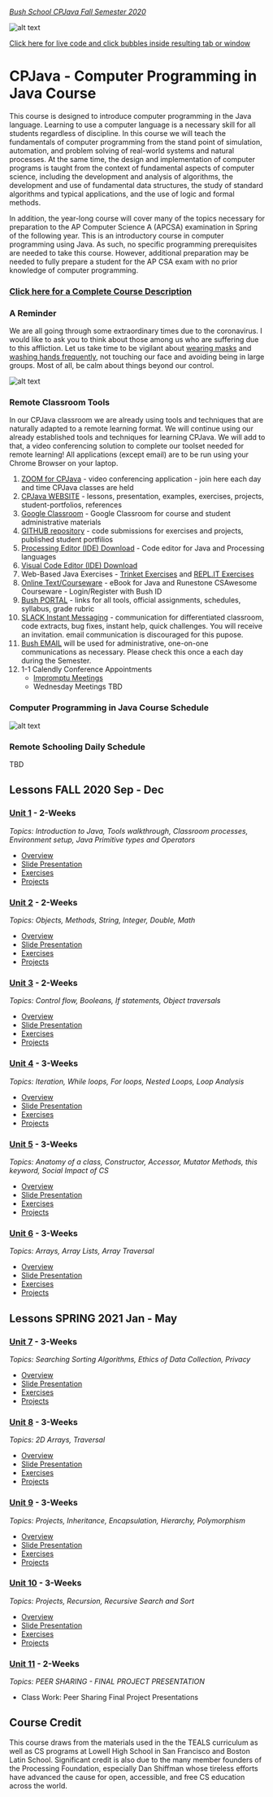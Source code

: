 [_Bush School CPJava Fall Semester 2020_](https://chandrunarayan.github.io/cpjava/)

![alt text][bouncyballs]

<a href="https://chandrunarayan.github.io/sketches/bubbles" target="_blank">Click here for live code and click bubbles inside resulting tab or window</a>

# CPJava - Computer Programming in Java Course

This course is designed to introduce computer programming in the Java language. Learning to use a computer language is a necessary skill for all students regardless of discipline. In this course we will teach the fundamentals of computer programming from the stand point of simulation, automation, and problem solving of real-world systems and natural processes. At the same time, the design and implementation of computer programs is taught from the context of fundamental aspects of computer science, including the development and analysis of algorithms, the development and use of fundamental data structures, the study of standard
algorithms and typical applications, and the use of logic and formal methods. 

In addition, the year-long course will cover many of the topics necessary for preparation to the AP Computer Science A (APCSA) examination in Spring of the following year. This is an introductory course in computer programming using Java. As such, no specific programming prerequisites are needed to take this course. However, additional preparation may be needed to fully prepare a student for the AP CSA exam with no prior knowledge of computer programming.

### [Click here for a Complete Course Description](docs/CP_Java_Syllabus.pdf)

### A Reminder
We are all going through some extraordinary times due to the coronavirus.  I would like to ask you to think about those among us who are suffering due to this affliction. Let us take time to be vigilant about [wearing masks](https://www.cdc.gov/coronavirus/2019-ncov/prevent-getting-sick/cloth-face-cover-guidance.html) and [washing hands frequently](https://www.cdc.gov/handwashing/when-how-handwashing.html), not touching our face and avoiding being in large groups. Most of all, be calm about things beyond our control.

![alt text][washhands]


### Remote Classroom Tools

In our CPJava classroom we are already using tools and techniques that are naturally adapted to a remote learning format. We will continue using our already established tools and techniques for learning CPJava.  We will add to that, a video conferencing solution  to complete our toolset needed for remote learning! All applications (except email) are to be run using your Chrome Browser on your laptop. 

1. [ZOOM for CPJava](https://zoom.us/j/5176316708) - video conferencing application - join here each day and time CPJava classes are held
1. [CPJava WEBSITE](https://chandrunarayan.github.io/cpjava/) - lessons, presentation, examples, exercises, projects, student-portfolios, references
1. [Google Classroom](https://classroom.google.com/c/MTI2MDgzMTM2MDgw) - Google Classroom for course and student administrative materials
1. [GITHUB repository](https://github.com/) - code submissions for exercises and projects, published student portfilios
1. [Processing Editor (IDE) Download](https://processing.org) - Code editor for Java and Processing languages
1. [Visual Code Editor (IDE) Download](https://code.visualstudio.com/download)
1. Web-Based Java Exercises - [Trinket Exercises](https://trinket.io/library/folder/cpjava) and [REPL.IT Exercises](https://repl.it)
1. [Online Text/Courseware](https://runestone.academy/runestone/books/published/csawesome/index.html) - eBook for Java and Runestone CSAwesome Courseware - Login/Register with Bush ID
1. [Bush PORTAL](https://bush.myschoolapp.com/app/faculty#academicclass/110863870/0/bulletinboard) - links for all tools, official assignments, schedules, syllabus, grade rubric
1. [SLACK Instant Messaging](https://app.slack.com/client/TTS9Y46VC) - communication for differentiated classroom, code extracts, bug fixes, instant help, quick challenges. You will receive an invitation. email communication is discouraged for this pupose.
1. [Bush EMAIL](mailto:chandru.narayan@bush.edu) will be used for administrative, one-on-one communications as necessary. Please check this once a each day during the Semester. 
1. 1-1 Calendly Conference Appointments 
    * [Impromptu Meetings](https://calendly.com/chandru-narayan/impromptu)
    * Wednesday Meetings TBD


### Computer Programming in Java Course Schedule
![alt text][schedule]

### Remote Schooling Daily Schedule
TBD


## Lessons FALL 2020  Sep - Dec

### [Unit 1](lessons/unit1)  - 2-Weeks

_Topics: Introduction to Java, Tools walkthrough, Classroom processes, Environment setup, Java Primitive types and Operators_

* [Overview](lessons/unit1)
* [Slide Presentation](lessons/unit1/presentations.md)
* [Exercises](lessons/unit1/exercises.md)
* [Projects](lessons/unit1/projects.md)

### [Unit 2](lessons/unit2)  - 2-Weeks

_Topics: Objects, Methods, String, Integer, Double, Math_

* [Overview](lessons/unit2)
* [Slide Presentation]()
* [Exercises]()
* [Projects]()

### [Unit 3](lessons/unit3)  - 2-Weeks

_Topics: Control flow, Booleans, If statements, Object traversals_

* [Overview](lessons/unit3)
* [Slide Presentation]()
* [Exercises]()
* [Projects]()


### [Unit 4](lessons/unit4)  - 3-Weeks

_Topics: Iteration, While loops, For loops, Nested Loops, Loop Analysis_

* [Overview](lessons/unit4)
* [Slide Presentation]()
* [Exercises]()
* [Projects]()

### [Unit 5](lessons/unit5)  - 3-Weeks

_Topics: Anatomy of a class, Constructor, Accessor, Mutator Methods, this keyword, Social Impact of CS_

* [Overview](lessons/unit5)
* [Slide Presentation]()
* [Exercises]()
* [Projects]()

### [Unit 6](lessons/unit6)  - 3-Weeks

_Topics: Arrays, Array Lists, Array Traversal_

* [Overview](lessons/unit6)
* [Slide Presentation]()
* [Exercises]()
* [Projects]()


## Lessons SPRING 2021 Jan - May

### [Unit 7](lessons/unit7) - 3-Weeks

_Topics: Searching Sorting Algorithms, Ethics of Data Collection, Privacy_

* [Overview](lessons/unit7)
* [Slide Presentation]()
* [Exercises]()
* [Projects]()


### [Unit 8](lessons/unit8)  - 3-Weeks

_Topics: 2D Arrays, Traversal_

* [Overview](lessons/unit8)
* [Slide Presentation]()
* [Exercises]()
* [Projects]()


### [Unit 9](lessons/unit9)  - 3-Weeks

_Topics: Projects, Inheritance, Encapsulation, Hierarchy, Polymorphism_

* [Overview](lessons/unit9)
* [Slide Presentation]()
* [Exercises]()
* [Projects]()


### [Unit 10](lessons/unit10) - 3-Weeks

_Topics: Projects, Recursion, Recursive Search and Sort_

* [Overview](lessons/unit10)
* [Slide Presentation]()
* [Exercises]()
* [Projects]()

### [Unit 11](lessons/unit10) - 2-Weeks

_Topics: PEER SHARING - FINAL PROJECT PRESENTATION_

* Class Work: Peer Sharing Final Project Presentations

## Course Credit

This course draws from the materials used in the the TEALS curriculum as well as CS programs at Lowell High School in San Francisco and Boston Latin School. Significant credit is also due to the many member founders of the Processing Foundation, especially Dan Shiffman whose tireless efforts have advanced the cause for open, accessible, and free CS education across the world.

[washhands]: https://www.cdc.gov/handwashing/images/GettyImages-514363103-medium.jpg "Wash Hands"
[congrats]: congrats.png "Congrats"
[juliaset]: julia1.gif "juliaset"
[bouncyballs]: bouncy_balls2.gif "bouncyballs"
[bubbles]: https://chandrunarayan.github.io/sketches/bubbles/ "bubbles"
[schedule]: CPJava_Schedule.png

